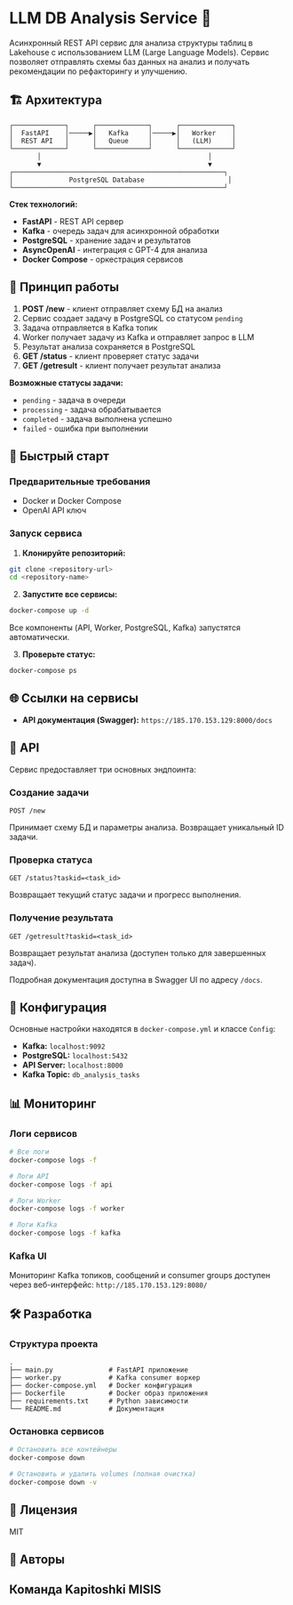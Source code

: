 # LLM DB Analysis Service 🤖

Асинхронный REST API сервис для анализа структуры таблиц в Lakehouse с использованием LLM (Large Language Models). Сервис позволяет отправлять схемы баз данных на анализ и получать рекомендации по рефакторингу и улучшению.

## 🏗️ Архитектура

```
┌─────────────┐      ┌─────────────┐      ┌─────────────┐
│  FastAPI    │─────▶│   Kafka     │─────▶│   Worker    │
│  REST API   │      │   Queue     │      │   (LLM)     │
└─────────────┘      └─────────────┘      └─────────────┘
       │                                          │
       ▼                                          ▼
┌─────────────────────────────────────────────────────┐
│              PostgreSQL Database                     │
└─────────────────────────────────────────────────────┘
```

**Стек технологий:**
- **FastAPI** - REST API сервер
- **Kafka** - очередь задач для асинхронной обработки
- **PostgreSQL** - хранение задач и результатов
- **AsyncOpenAI** - интеграция с GPT-4 для анализа
- **Docker Compose** - оркестрация сервисов

## 🎯 Принцип работы

1. **POST /new** - клиент отправляет схему БД на анализ
2. Сервис создает задачу в PostgreSQL со статусом `pending`
3. Задача отправляется в Kafka топик
4. Worker получает задачу из Kafka и отправляет запрос в LLM
5. Результат анализа сохраняется в PostgreSQL
6. **GET /status** - клиент проверяет статус задачи
7. **GET /getresult** - клиент получает результат анализа

**Возможные статусы задачи:**
- `pending` - задача в очереди
- `processing` - задача обрабатывается
- `completed` - задача выполнена успешно
- `failed` - ошибка при выполнении

## 🚀 Быстрый старт

### Предварительные требования

- Docker и Docker Compose
- OpenAI API ключ

### Запуск сервиса

1. **Клонируйте репозиторий:**
```bash
git clone <repository-url>
cd <repository-name>
```

2. **Запустите все сервисы:**
```bash
docker-compose up -d
```

Все компоненты (API, Worker, PostgreSQL, Kafka) запустятся автоматически.

3. **Проверьте статус:**
```bash
docker-compose ps
```

## 🌐 Ссылки на сервисы
- **API документация (Swagger):** `https://185.170.153.129:8000/docs`

## 📡 API

Сервис предоставляет три основных эндпоинта:

### Создание задачи
```http
POST /new
```
Принимает схему БД и параметры анализа. Возвращает уникальный ID задачи.

### Проверка статуса
```http
GET /status?taskid=<task_id>
```
Возвращает текущий статус задачи и прогресс выполнения.

### Получение результата
```http
GET /getresult?taskid=<task_id>
```
Возвращает результат анализа (доступен только для завершенных задач).

Подробная документация доступна в Swagger UI по адресу `/docs`.

## 🔧 Конфигурация

Основные настройки находятся в `docker-compose.yml` и классе `Config`:

- **Kafka:** `localhost:9092`
- **PostgreSQL:** `localhost:5432`
- **API Server:** `localhost:8000`
- **Kafka Topic:** `db_analysis_tasks`

## 📊 Мониторинг

### Логи сервисов

```bash
# Все логи
docker-compose logs -f

# Логи API
docker-compose logs -f api

# Логи Worker
docker-compose logs -f worker

# Логи Kafka
docker-compose logs -f kafka
```

### Kafka UI

Мониторинг Kafka топиков, сообщений и consumer groups доступен через веб-интерфейс:
`http://185.170.153.129:8080/`

## 🛠️ Разработка

### Структура проекта

```
.
├── main.py              # FastAPI приложение
├── worker.py            # Kafka consumer воркер
├── docker-compose.yml   # Docker конфигурация
├── Dockerfile           # Docker образ приложения
├── requirements.txt     # Python зависимости
└── README.md            # Документация
```

### Остановка сервисов

```bash
# Остановить все контейнеры
docker-compose down

# Остановить и удалить volumes (полная очистка)
docker-compose down -v
```

## 📝 Лицензия

MIT

## 👥 Авторы

Команда Kapitoshki MISIS
---
